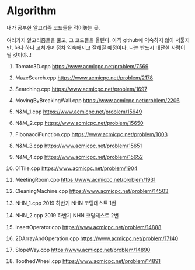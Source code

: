 # Algorithm
내가 공부한 알고리즘 코드들을 적어놓는 곳.

여러가지 알고리즘들을 풀고, 그 코드들을 올린다. 
아직 github에 익숙하지 않아 서툴지만, 하나 하나 고쳐가며 점차 익숙해지고 잘해질 예정이다.
나는 반드시 대단한 사람이 될 것이야..!


1. Tomato3D.cpp
https://www.acmicpc.net/problem/7569

2. MazeSearch.cpp
https://www.acmicpc.net/problem/2178

3. Searching.cpp
https://www.acmicpc.net/problem/1697

4. MovingByBreakingWall.cpp
https://www.acmicpc.net/problem/2206

5. N&M_1.cpp
https://www.acmicpc.net/problem/15649

6. N&M_2.cpp
https://www.acmicpc.net/problem/15650

7. FibonacciFunction.cpp
https://www.acmicpc.net/problem/1003

8. N&M_3.cpp
https://www.acmicpc.net/problem/15651

9. N&M_4.cpp
https://www.acmicpc.net/problem/15652

10. 01Tile.cpp
https://www.acmicpc.net/problem/1904

11. MeetingRoom.cpp
https://www.acmicpc.net/problem/1931

12. CleaningMachine.cpp
https://www.acmicpc.net/problem/14503

13. NHN_1.cpp
2019 하반기 NHN 코딩테스트 1번

14. NHN_2.cpp
2019 하반기 NHN 코딩테스트 2번

15. InsertOperator.cpp
https://www.acmicpc.net/problem/14888

16. 2DArrayAndOperation.cpp
https://www.acmicpc.net/problem/17140

17. SlopeWay.cpp
https://www.acmicpc.net/problem/14890

18. ToothedWheel.cpp
https://www.acmicpc.net/problem/14891
